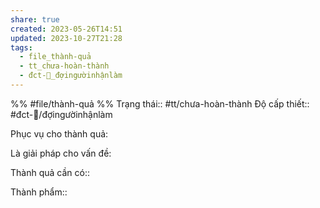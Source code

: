 ```yaml
---
share: true
created: 2023-05-26T14:51
updated: 2023-10-27T21:28
tags:
  - file_thành-quả
  - tt_chưa-hoàn-thành
  - đct-🍃_đợingườinhậnlàm
---
```


%%
#file/thành-quả
%%
Trạng thái:: #tt/chưa-hoàn-thành
Độ cấp thiết:: #đct-🍃/đợingườinhậnlàm

Phục vụ cho thành quả:


Là giải pháp cho vấn đề:


Thành quả cần có:: 

Thành phẩm::
